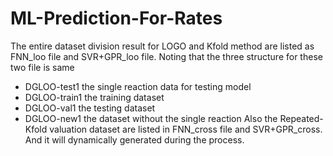 # ML-Prediction-For-Rates
The entire dataset division result for LOGO and Kfold method are listed as FNN_loo file and SVR+GPR_loo file.
Noting that the three structure for these two file is same
 - DGLOO-test1  the single reaction data for testing model
 - DGLOO-train1 the training dataset
 - DGLOO-val1   the testing dataset
 - DGLOO-new1  the dataset without the single reaction
Also the Repeated-Kfold valuation dataset are listed in FNN_cross file and  SVR+GPR_cross. And it will dynamically generated during the process.

